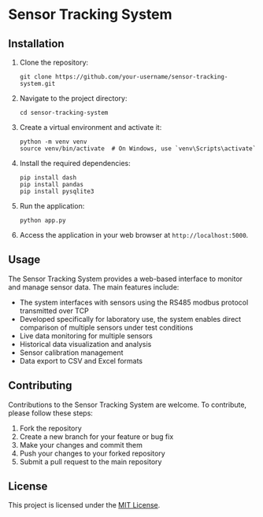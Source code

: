 # Sensor Tracking System

## Installation

1. Clone the repository:
   ```
   git clone https://github.com/your-username/sensor-tracking-system.git
   ```
2. Navigate to the project directory:
   ```
   cd sensor-tracking-system
   ```
3. Create a virtual environment and activate it:
   ```
   python -m venv venv
   source venv/bin/activate  # On Windows, use `venv\Scripts\activate`
   ```
4. Install the required dependencies:
   ```
   pip install dash
   pip install pandas
   pip install pysqlite3
   ```
5. Run the application:
   ```
   python app.py
   ```
6. Access the application in your web browser at `http://localhost:5000`.

## Usage

The Sensor Tracking System provides a web-based interface to monitor and manage sensor data. The main features include:
- The system interfaces with sensors using the RS485 modbus protocol transmitted over TCP
- Developed specifically for laboratory use, the system enables direct comparison of multiple sensors under test conditions
- Live data monitoring for multiple sensors
- Historical data visualization and analysis
- Sensor calibration management
- Data export to CSV and Excel formats


## Contributing

Contributions to the Sensor Tracking System are welcome. To contribute, please follow these steps:

1. Fork the repository
2. Create a new branch for your feature or bug fix
3. Make your changes and commit them
4. Push your changes to your forked repository
5. Submit a pull request to the main repository

## License

This project is licensed under the [MIT License](LICENSE).

